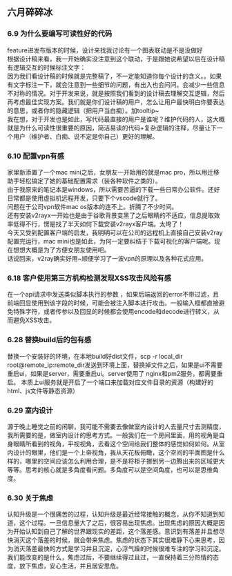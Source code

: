 ## 六月碎碎冰

### 6.9 为什么要编写可读性好的代码
feature进发布版本的时候，设计来找我讨论有一个图表联动是不是没做好  
根据设计稿来看，我一开始确实没注意到这个联动，于是跟她说希望以后在设计稿有逻辑交互的时候标注文字：  
因为我们看设计稿的时候就是完整稿了，不一定能知道你每个设计的含义。。如果有文字标注一下，就会注意到一些细节的问题，有出入也会问问。会减少一些信息不对称的情况。对于开发来说，就是按照我们看到的设计稿去理解交互逻辑，然后再考虑最佳实现方案。我们就是你们设计稿的用户，怎么让用户最快明白你要表达的意思，或者你的隐藏逻辑（把用户当白痴）。加tooltip~  
我在想，对于开发也是如此，写代码最直接的用户是谁呢？维护代码的人，这大概就是为什么可读性很重要的原因，简洁易读的代码+复杂逻辑的注释，尽量让下一个用户（维护者、白痴、说不定是你自己）更好的理解。

### 6.10 配置vpn有感
家里新添置了一个mac mini之后，女朋友一开始用的就是mac pro，所以用迁移助手轻松搞定了她的基础配置需求（装各种软件之类的）。  
由于我原来的笔记本是windows，所以需要苦逼的下载一些日常办公软件。还好日常都是使用虚拟机远程开发，只要下个vscode就行了。  
问题在于公司vpn软件mac os版本的连不上。折腾了不少时间。  
还有安装v2rayx一开始也是由于谷歌背景变黑了之后眼睛的不适应，信息提取效率低得不行，愣是找了半天如何下载安装v2rayx客户端。太垮了！  
今天又受到配置客户端的启发，我明明可以在公司的远程机上直接自己安装v2ray配置完运行，mac mini也是如此，为何一定要纠结于下载可视化的客户端呢。现在想想大概是为了方便女朋友使用吧。  
话说回来，v2ray确实好用~顺便学习了一波vpn的原理以及各种花式应用。

### 6.18 客户使用第三方机构检测发现XSS攻击风险有感
在一个api请求中发送类似脚本执行的参数 <script>alert(1)</script>，如果后端返回的error不带过滤，且前端回显使用到该字段的时候，可能会被注入脚本进行攻击。一般输入框都直接避免特殊字符，或者传参以及回显的时候都会使用encode和decode进行转义，从而避免XSS攻击。  

### 6.28 替换build后的包有感
替换一个安装好的环境，在本地build好dist文件，scp -r local_dir root@remote_ip:remote_dir发送到环境上面，替换掉文件之后，如果是ui不需要重启ui，如果是server，需要重启ui。server使用了 nginx和pm2服务，都需要重启。
本质上ui服务就是开启了一个端口来加载对应文件目录的资源（构建好的html、js文件等静态资源）

### 6.29 室内设计
源于晚上睡觉之前的闲聊，我可能不需要去像做室内设计的人去量尺寸去测精度，我所需要的是，做室内设计的思考方式。一般我们在一个房间里面，用的视角是自身眼睛所看到的视角，平视视角，去看这个空间给我们整体的感觉如何如何。从室内设计的眼里，他们是一个上帝视角，我从天花板俯瞰，这个空间的平面图是什么样的，哪里的空间应该怎么利用合理，是不是将柜子挪到另一边腾出来的区域更大等等。思考的核心就是多角度看问题。多角度可以是空间角度，也可以是思维角度。

### 6.30 关于焦虑
认知升级是一个很痛苦的过程，认知升级是最近经常接触的概念，从你不知道到知道，这个过程。一旦信息量大了之后，很容易出现焦虑。出现焦虑的原因大概是因为开始认知到自己了解的世界跟现实的差距，这个落差感。意识到有落差并且想尽快消灭这个落差的时候，就会带来焦虑。焦虑的状态下其实很难静下心来思考，因为消灭落差最快的方式是学习并且沉淀，心浮气躁的时候很难专注的学习和沉淀。我们能改变的是什么，焦虑过后，不要继续得过且过，一直保持着三分热情的态度，放下焦虑，安心生活，并且居安思危。